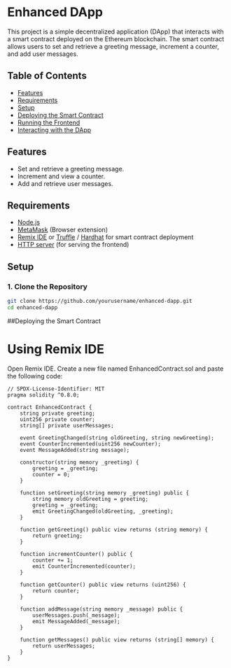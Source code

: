 # Enhanced DApp

This project is a simple decentralized application (DApp) that interacts with a smart contract deployed on the Ethereum blockchain. The smart contract allows users to set and retrieve a greeting message, increment a counter, and add user messages.

## Table of Contents

- [Features](#features)
- [Requirements](#requirements)
- [Setup](#setup)
- [Deploying the Smart Contract](#deploying-the-smart-contract)
- [Running the Frontend](#running-the-frontend)
- [Interacting with the DApp](#interacting-with-the-dapp)

## Features

- Set and retrieve a greeting message.
- Increment and view a counter.
- Add and retrieve user messages.

## Requirements

- [Node.js](https://nodejs.org/)
- [MetaMask](https://metamask.io/) (Browser extension)
- [Remix IDE](https://remix.ethereum.org/) or [Truffle](https://www.trufflesuite.com/) / [Hardhat](https://hardhat.org/) for smart contract deployment
- [HTTP server](https://www.npmjs.com/package/http-server) (for serving the frontend)

## Setup

### 1. Clone the Repository

```bash
git clone https://github.com/yourusername/enhanced-dapp.git
cd enhanced-dapp
```

##Deploying the Smart Contract
# Using Remix IDE
Open Remix IDE.
Create a new file named EnhancedContract.sol and paste the following code:

```
// SPDX-License-Identifier: MIT
pragma solidity ^0.8.0;

contract EnhancedContract {
    string private greeting;
    uint256 private counter;
    string[] private userMessages;

    event GreetingChanged(string oldGreeting, string newGreeting);
    event CounterIncremented(uint256 newCounter);
    event MessageAdded(string message);

    constructor(string memory _greeting) {
        greeting = _greeting;
        counter = 0;
    }

    function setGreeting(string memory _greeting) public {
        string memory oldGreeting = greeting;
        greeting = _greeting;
        emit GreetingChanged(oldGreeting, _greeting);
    }

    function getGreeting() public view returns (string memory) {
        return greeting;
    }

    function incrementCounter() public {
        counter += 1;
        emit CounterIncremented(counter);
    }

    function getCounter() public view returns (uint256) {
        return counter;
    }

    function addMessage(string memory _message) public {
        userMessages.push(_message);
        emit MessageAdded(_message);
    }

    function getMessages() public view returns (string[] memory) {
        return userMessages;
    }
}
```
